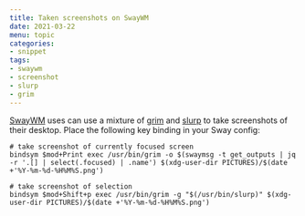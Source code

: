 ```yaml
---
title: Taken screenshots on SwayWM
date: 2021-03-22
menu: topic
categories:
- snippet
tags:
- swaywm
- screenshot
- slurp
- grim
---
```


[SwayWM](https://swaywm.org/) uses can use a mixture of [grim](https://github.com/emersion/grim) and [slurp](https://github.com/emersion/slurp) to take screenshots of their desktop. Place the following key binding in your Sway config:

```shell script
# take screenshot of currently focused screen
bindsym $mod+Print exec /usr/bin/grim -o $(swaymsg -t get_outputs | jq -r '.[] | select(.focused) | .name') $(xdg-user-dir PICTURES)/$(date +'%Y-%m-%d-%H%M%S.png')

# take screenshot of selection
bindsym $mod+Shift+p exec /usr/bin/grim -g "$(/usr/bin/slurp)" $(xdg-user-dir PICTURES)/$(date +'%Y-%m-%d-%H%M%S.png')
```
